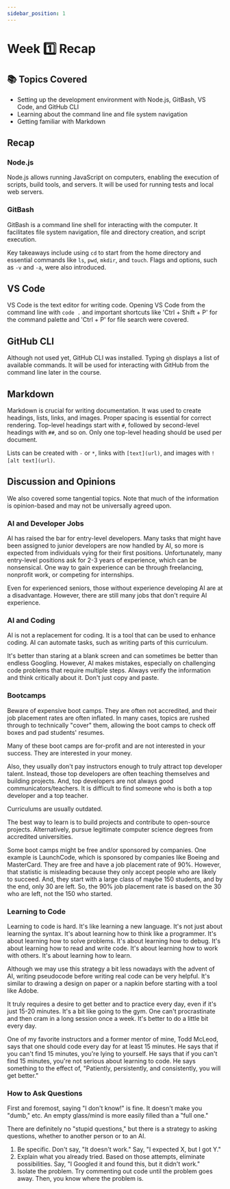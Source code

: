 ```yaml
---
sidebar_position: 1
---
```


# Week 1️⃣ Recap

## 📚 Topics Covered

- Setting up the development environment with Node.js, GitBash, VS Code, and GitHub CLI
- Learning about the command line and file system navigation
- Getting familiar with Markdown

## Recap

### Node.js

Node.js allows running JavaScript on computers, enabling the execution of scripts, build tools, and servers. It will be used for running tests and local web servers.

### GitBash

GitBash is a command line shell for interacting with the computer. It facilitates file system navigation, file and directory creation, and script execution.

Key takeaways include using `cd` to start from the home directory and essential commands like `ls`, `pwd`, `mkdir`, and `touch`. Flags and options, such as `-v` and `-a`, were also introduced.

## VS Code

VS Code is the text editor for writing code. Opening VS Code from the command line with `code .` and important shortcuts like 'Ctrl + Shift + P' for the command palette and 'Ctrl + P' for file search were covered.

## GitHub CLI

Although not used yet, GitHub CLI was installed. Typing `gh` displays a list of available commands. It will be used for interacting with GitHub from the command line later in the course.

## Markdown

Markdown is crucial for writing documentation. It was used to create headings, lists, links, and images. Proper spacing is essential for correct rendering. Top-level headings start with `#`, followed by second-level headings with `##`, and so on. Only one top-level heading should be used per document.

Lists can be created with `-` or `*`, links with `[text](url)`, and images with `![alt text](url)`.

## Discussion and Opinions

We also covered some tangential topics. Note that much of the information is opinion-based and may not be universally agreed upon.

### AI and Developer Jobs

AI has raised the bar for entry-level developers. Many tasks that might have been assigned to junior developers are now handled by AI, so more is expected from individuals vying for their first positions. Unfortunately, many entry-level positions ask for 2-3 years of experience, which can be nonsensical. One way to gain experience can be through freelancing, nonprofit work, or competing for internships.

Even for experienced seniors, those without experience developing AI are at a disadvantage. However, there are still many jobs that don't require AI experience.

### AI and Coding

AI is not a replacement for coding. It is a tool that can be used to enhance coding. AI can automate tasks, such as writing parts of this curriculum.

It's better than staring at a blank screen and can sometimes be better than endless Googling. However, AI makes mistakes, especially on challenging code problems that require multiple steps. Always verify the information and think critically about it. Don't just copy and paste.

### Bootcamps

Beware of expensive boot camps. They are often not accredited, and their job placement rates are often inflated. In many cases, topics are rushed through to technically "cover" them, allowing the boot camps to check off boxes and pad students' resumes.

Many of these boot camps are for-profit and are not interested in your success. They are interested in your money.

Also, they usually don't pay instructors enough to truly attract top developer talent. Instead, those top developers are often teaching themselves and building projects. And, top developers are not always good communicators/teachers. It is difficult to find someone who is both a top developer and a top teacher.

Curriculums are usually outdated.

The best way to learn is to build projects and contribute to open-source projects. Alternatively, pursue legitimate computer science degrees from accredited universities.

Some boot camps might be free and/or sponsored by companies. One example is LaunchCode, which is sponsored by companies like Boeing and MasterCard. They are free and have a job placement rate of 90%. However, that statistic is misleading because they only accept people who are likely to succeed. And, they start with a large class of maybe 150 students, and by the end, only 30 are left. So, the 90% job placement rate is based on the 30 who are left, not the 150 who started.

### Learning to Code

Learning to code is hard. It's like learning a new language. It's not just about learning the syntax. It's about learning how to think like a programmer. It's about learning how to solve problems. It's about learning how to debug. It's about learning how to read and write code. It's about learning how to work with others. It's about learning how to learn.

Although we may use this strategy a bit less nowadays with the advent of AI, writing pseudocode before writing real code can be very helpful. It's similar to drawing a design on paper or a napkin before starting with a tool like Adobe.

It truly requires a desire to get better and to practice every day, even if it's just 15-20 minutes. It's a bit like going to the gym. One can't procrastinate and then cram in a long session once a week. It's better to do a little bit every day.

One of my favorite instructors and a former mentor of mine, Todd McLeod, says that one should code every day for at least 15 minutes. He says that if you can't find 15 minutes, you're lying to yourself. He says that if you can't find 15 minutes, you're not serious about learning to code. He says something to the effect of, "Patiently, persistently, and consistently, you will get better."

### How to Ask Questions

First and foremost, saying "I don't know!" is fine. It doesn't make you "dumb," etc. An empty glass/mind is more easily filled than a "full one."

There are definitely no "stupid questions," but there is a strategy to asking questions, whether to another person or to an AI.

1. Be specific. Don't say, "It doesn't work." Say, "I expected X, but I got Y."
2. Explain what you already tried. Based on those attempts, eliminate possibilities. Say, "I Googled it and found this, but it didn't work."
3. Isolate the problem. Try commenting out code until the problem goes away. Then, you know where the problem is.
